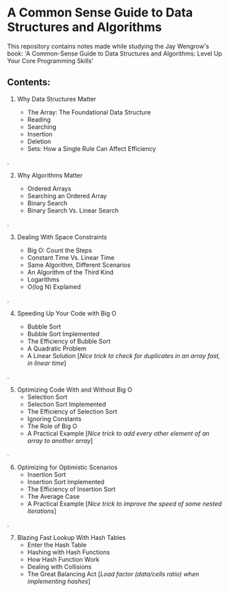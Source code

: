 # A Common Sense Guide to Data Structures and Algorithms

This repository contains notes made while studying the Jay Wengrow's book: 'A Common-Sense Guide to Data Structures and Algorithms: Level Up Your Core Programming Skills'

## Contents:


1. Why Data Structures Matter

    - The Array: The Foundational Data Structure
    - Reading 
    - Searching 
    - Insertion 
    - Deletion 
    - Sets: How a Single Rule Can Affect Efficiency

.

2. Why Algorithms Matter

    - Ordered Arrays
    - Searching an Ordered Array
    - Binary Search
    - Binary Search Vs. Linear Search

.

3. Dealing With Space Constraints

    - Big O: Count the Steps
    - Constant Time Vs. Linear Time 
    - Same Algorithm, Different Scenarios
    - An Algorithm of the Third Kind
    - Logarithms 
    - O(log N) Explained

.

4. Speeding Up Your Code with Big O

    - Bubble Sort
    - Bubble Sort Implemented
    - The Efficiency of Bubble Sort
    - A Quadratic Problem 
    - A Linear Solution [_Nice trick to check for duplicates in an array fast, in linear time_]

.

5. Optimizing Code With and Without Big O
    - Selection Sort
    - Selection Sort Implemented
    - The Efficiency of Selection Sort
    - Ignoring Constants
    - The Role of Big O
    - A Practical Example [_Nice trick to add every other element of an array to another array_]

.

6. Optimizing for Optimistic Scenarios
    - Insertion Sort
    - Insertion Sort Implemented
    - The Efficiency of Insertion Sort
    - The Average Case
    - A Practical Example [_Nice trick to improve the speed of some nested iterations_]

.

7. Blazing Fast Lookup With Hash Tables
    - Enter the Hash Table
    - Hashing with Hash Functions
    - How Hash Function Work
    - Dealing with Collisions
    - The Great Balancing Act [_Load factor (data/cells ratio) when implementing hashes_]

